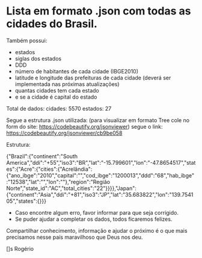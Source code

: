 # Lista em formato .json com todas as cidades do Brasil.

Também possui:
- estados
- siglas dos estados
- DDD
- número de habitantes de cada cidade (IBGE2010)
- latitude e longitude das prefeituras de cada cidade (deverá ser implementada nas próximas atualizações)
- quantas cidades tem cada estado
- e se a cidade é capital do estado

Total de dados:
cidades: 5570
estados: 27

Segue a estrutura .json utilizada: (para visualizar em formato Tree cole no form do site: https://codebeautify.org/jsonviewer)
segue o link: https://codebeautify.org/jsonviewer/cb9be058

Estrutura:

{"Brazil":{"continent":"South America","ddi":"+55","iso3":"BR","lat":"-15.799601","lon":"-47.8654517","states":{"Acre":{"cities":{"Acrelândia":{"ano_ibge":"2010","capital":"","cod_ibge":"1200013","ddd":"68","hab_ibge":"12538","lat":"","lon":""},"region":"Região Norte","state_id":"AC","total_cities":"22"}}}},"Japan":{"continent":"Asia","ddi":"+81","iso3":"JP","lat":"35.683822","lon":"139.754105","states":{}}}

- Caso encontre algum erro, favor informar para que seja corrigido. 
- Se puder ajudar a completar os dados, todos ficaremos felizes.

Compartilhar conhecimento, informação e ajudar o próximo é o que mais precisamos nesse país maravilhoso que Deus nos deu.

[]s
Rogério
